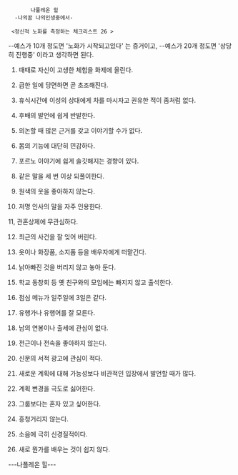            나풀레온 힐
      -나의꿈 나의인생중에서-

     <정신적 노화를 측정하는 체크리스트 26 >

 --예스가 10개 정도면  '노화가 시작되고있다'  는 증거이고,
 --예스가 20개 정도면  '상당히 진행중'  이라고 생각하면 된다.

 1. 때때로 자신이 고생한 체험을 화제에 올린다.

 2. 급한 일에 당면하면 곧 초조해진다.

 3. 휴식시간에 이성의 상대에게 차를 마시자고 권유한 적이 좀처럼 없다.

 4. 후배의 발언에 쉽게 반발한다.

 5. 의논할 때 많은 근거를 갖고 이야기할 수가 없다.

 6. 몸의 기능에 대단히 민감하다.

 7. 포르노 이야기에 쉽게 솔깃해지는 경향이 있다.

 8. 같은 말을 세 번 이상 되풀이한다.

 9. 원색의 옷을 좋아하지 않는다.

10. 저명 인사의 말을 자주 인용한다.

11, 관혼상제에 무관심하다.

12. 최근의 사건을 잘 잊어 버린다.

13. 옷이나 화장품, 소지품 등을 배우자에게 떠맡긴다.

14. 낡아빠진 것을 버리지 않고 놓아 둔다.

15. 학교 동창회 등 옛 친구와의 모임에는 빠지지 않고 출석한다.

16. 점심 메뉴가 일주일에 3일은 같다.

17. 유행가나 유행어를 잘 모른다.

18. 남의 연봉이나 출세에 관심이 없다.

19. 전근이나 전속을 좋아하지 않는다.

20. 신문의 서적 광고에 관심이 적다.

21. 새로운 계획에 대해 가능성보다 비관적인 입장에서 발언할 때가 많다.

22. 계획 변경을 극도로 싫어한다.

23. 그룹보다는 혼자 있고 싶어한다.

24. 흥청거리지 않는다.

25. 소음에 극히 신경질적이다.

26. 새로 뭔가를 배우는 것이 쉽지 않다.

---나폴레온 힐---








































